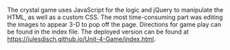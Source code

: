 The crystal game uses JavaScript for the logic and jQuery to manipulate the HTML, as well as a custom CSS.
The most time-consuming part was editing the images to appear 3-D to pop off the page.
Directions for game play can be found in the index file.
The deployed version can be found at https://julesdisch.github.io/Unit-4-Game/index.html.